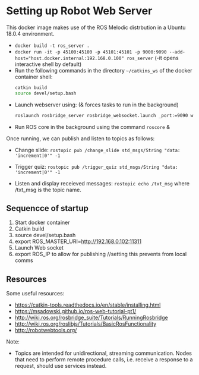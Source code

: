 # Setting up Robot Web Server

This docker image makes use of the ROS Melodic distrbution in a Ubuntu 18.0.4 environment.

* `docker build -t ros_server .`
* `docker run -it -p 45100:45100 -p 45101:45101 -p 9000:9090 --add-host="host.docker.internal:192.168.0.100" ros_server`  (-it opens interactive shell by default)
* Run the following commands in the directory `~/catkins_ws` of the docker container shell:
    ```bash
    catkin build
    source devel/setup.bash
    ``` 
* Launch webserver using: (& forces tasks to run in the background)
    ```bash
    roslaunch rosbridge_server rosbridge_websocket.launch _port:=9090 websocket_external_port:=9000 --screen &
    ``` 
* Run ROS core in the background using the command `roscore` &

Once running, we can publish and listen to topics as follows:

* Change slide: `rostopic pub /change_slide std_msgs/String "data: 'increment|0'" -1`

* Trigger quiz: `rostopic pub /trigger_quiz std_msgs/String "data: 'increment|0'" -1`

* Listen and display receieved messages: `rostopic echo /txt_msg` where /txt_msg is the topic name.

## Sequencce of startup

1. Start docker container 
2. Catkin build
3. source devel/setup.bash
4. export ROS_MASTER_URI=http://192.168.0.102:11311
5. Launch Web socket
6. export ROS_IP to allow for publishing //setting this prevents from local comms


## Resources

Some useful resources:
* https://catkin-tools.readthedocs.io/en/stable/installing.html
* https://msadowski.github.io/ros-web-tutorial-pt1/
* http://wiki.ros.org/rosbridge_suite/Tutorials/RunningRosbridge
* http://wiki.ros.org/roslibjs/Tutorials/BasicRosFunctionality
* http://robotwebtools.org/

Note:
* Topics are intended for unidirectional, streaming communication. Nodes that need to perform remote procedure calls, i.e. receive a response to a request, should use services instead.




